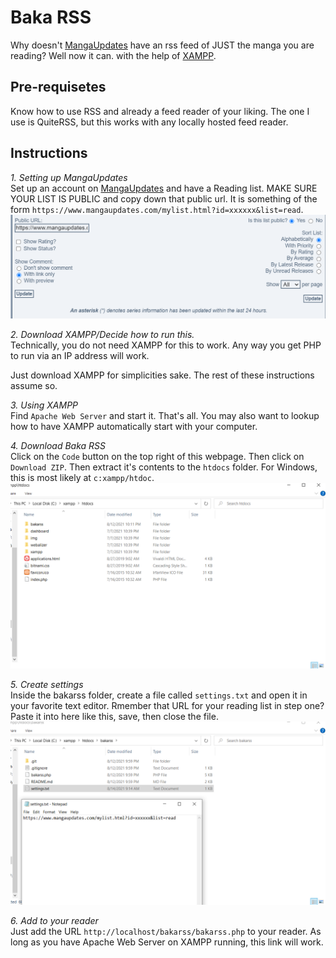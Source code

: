 # Baka RSS
Why doesn't [MangaUpdates](https://www.mangaupdates.com/index.html) have an rss feed of JUST the manga you are reading? Well now it can. with the help of [XAMPP](https://www.apachefriends.org/index.html).

## Pre-requisetes
Know how to use RSS and already a feed reader of your liking. The one I use is QuiteRSS, but this works with any locally hosted feed reader.

## Instructions
_1. Setting up MangaUpdates_  
Set up an account on [MangaUpdates](https://www.mangaupdates.com/index.html) and have a Reading list. MAKE SURE YOUR LIST IS PUBLIC and copy down that public url. It is something of the form `https://www.mangaupdates.com/mylist.html?id=xxxxxx&list=read`.  
<img src="img\mangaupdates_settings.png" alt="Manga Updates Settings" width="800">

_2. Download XAMPP/Decide how to run this._  
Technically, you do not need XAMPP for this to work. Any way you get PHP to run via an IP address will work.

Just download XAMPP for simplicities sake. The rest of these instructions assume so.

_3. Using XAMPP_  
Find `Apache Web Server` and start it. That's all. You may also want to lookup how to have XAMPP automatically start with your computer.

_4. Download Baka RSS_  
Click on the `Code` button on the top right of this webpage. Then click on `Download ZIP`. Then extract it's contents to the `htdocs` folder. For Windows, this is most likely at `c:xampp/htdoc`.  
<img src="img\bakarss_folder.png" alt="Inside htdocs folder" width="800">

_5. Create settings_  
Inside the bakarss folder, create a file called `settings.txt` and open it in your favorite text editor. Rmember that URL for your reading list in step one? Paste it into here like this, save, then close the file.   
<img src ="img\bakarss_folder_settings.png" alt ="Bakarss folder settings" width="800">

_6. Add to your reader_  
Just add the URL `http://localhost/bakarss/bakarss.php` to your reader. As long as you have Apache Web Server on XAMPP running, this link will work.
